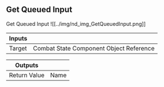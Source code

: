 ## Get Queued Input
Get Queued Input
![[../img/nd_img_GetQueuedInput.png]]

|Inputs||
|--|--|
| Target | Combat State Component Object Reference |

|Outputs||
|--|--|
| Return Value | Name |
